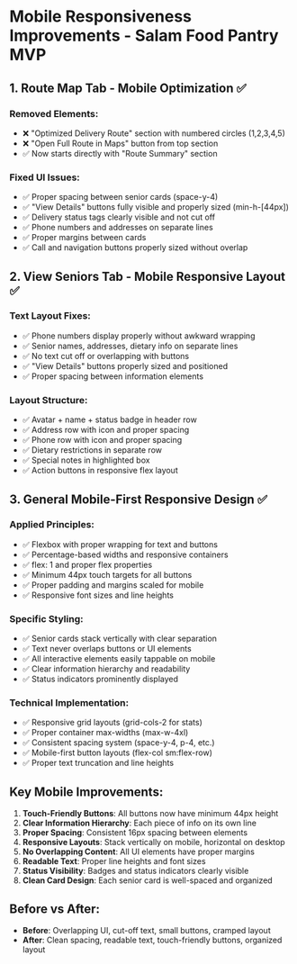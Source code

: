 # Mobile Responsiveness Improvements - Salam Food Pantry MVP

## 1. Route Map Tab - Mobile Optimization ✅

### Removed Elements:
- ❌ "Optimized Delivery Route" section with numbered circles (1,2,3,4,5)
- ❌ "Open Full Route in Maps" button from top section
- ✅ Now starts directly with "Route Summary" section

### Fixed UI Issues:
- ✅ Proper spacing between senior cards (space-y-4)
- ✅ "View Details" buttons fully visible and properly sized (min-h-[44px])
- ✅ Delivery status tags clearly visible and not cut off
- ✅ Phone numbers and addresses on separate lines
- ✅ Proper margins between cards
- ✅ Call and navigation buttons properly sized without overlap

## 2. View Seniors Tab - Mobile Responsive Layout ✅

### Text Layout Fixes:
- ✅ Phone numbers display properly without awkward wrapping
- ✅ Senior names, addresses, dietary info on separate lines
- ✅ No text cut off or overlapping with buttons
- ✅ "View Details" buttons properly sized and positioned
- ✅ Proper spacing between information elements

### Layout Structure:
- ✅ Avatar + name + status badge in header row
- ✅ Address row with icon and proper spacing
- ✅ Phone row with icon and proper spacing
- ✅ Dietary restrictions in separate row
- ✅ Special notes in highlighted box
- ✅ Action buttons in responsive flex layout

## 3. General Mobile-First Responsive Design ✅

### Applied Principles:
- ✅ Flexbox with proper wrapping for text and buttons
- ✅ Percentage-based widths and responsive containers
- ✅ flex: 1 and proper flex properties
- ✅ Minimum 44px touch targets for all buttons
- ✅ Proper padding and margins scaled for mobile
- ✅ Responsive font sizes and line heights

### Specific Styling:
- ✅ Senior cards stack vertically with clear separation
- ✅ Text never overlaps buttons or UI elements
- ✅ All interactive elements easily tappable on mobile
- ✅ Clear information hierarchy and readability
- ✅ Status indicators prominently displayed

### Technical Implementation:
- ✅ Responsive grid layouts (grid-cols-2 for stats)
- ✅ Proper container max-widths (max-w-4xl)
- ✅ Consistent spacing system (space-y-4, p-4, etc.)
- ✅ Mobile-first button layouts (flex-col sm:flex-row)
- ✅ Proper text truncation and line heights

## Key Mobile Improvements:

1. **Touch-Friendly Buttons**: All buttons now have minimum 44px height
2. **Clear Information Hierarchy**: Each piece of info on its own line
3. **Proper Spacing**: Consistent 16px spacing between elements
4. **Responsive Layouts**: Stack vertically on mobile, horizontal on desktop
5. **No Overlapping Content**: All UI elements have proper margins
6. **Readable Text**: Proper line heights and font sizes
7. **Status Visibility**: Badges and status indicators clearly visible
8. **Clean Card Design**: Each senior card is well-spaced and organized

## Before vs After:
- **Before**: Overlapping UI, cut-off text, small buttons, cramped layout
- **After**: Clean spacing, readable text, touch-friendly buttons, organized layout
